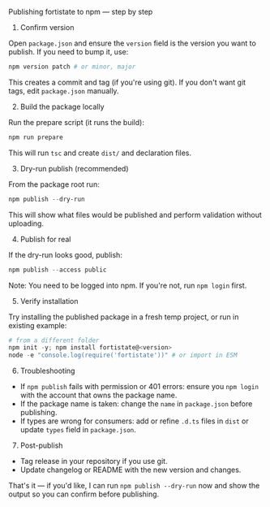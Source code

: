 Publishing fortistate to npm — step by step

1) Confirm version

Open `package.json` and ensure the `version` field is the version you want to publish. If you need to bump it, use:

```powershell
npm version patch # or minor, major
```

This creates a commit and tag (if you're using git). If you don't want git tags, edit `package.json` manually.

2) Build the package locally

Run the prepare script (it runs the build):

```powershell
npm run prepare
```

This will run `tsc` and create `dist/` and declaration files.

3) Dry-run publish (recommended)

From the package root run:

```powershell
npm publish --dry-run
```

This will show what files would be published and perform validation without uploading.

4) Publish for real

If the dry-run looks good, publish:

```powershell
npm publish --access public
```

Note: You need to be logged into npm. If you're not, run `npm login` first.

5) Verify installation

Try installing the published package in a fresh temp project, or run in existing example:

```powershell
# from a different folder
npm init -y; npm install fortistate@<version>
node -e "console.log(require('fortistate'))" # or import in ESM
```

6) Troubleshooting

- If `npm publish` fails with permission or 401 errors: ensure you `npm login` with the account that owns the package name.
- If the package name is taken: change the `name` in `package.json` before publishing.
- If types are wrong for consumers: add or refine `.d.ts` files in `dist` or update `types` field in `package.json`.

7) Post-publish

- Tag release in your repository if you use git.
- Update changelog or README with the new version and changes.

That's it — if you'd like, I can run `npm publish --dry-run` now and show the output so you can confirm before publishing.
